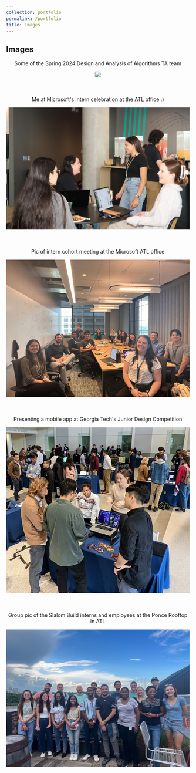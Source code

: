 ```yaml
---
collection: portfolio
permalink: /portfolio
title: Images
---
```


## Images <br/>

<div style="text-align: center; width: 500px;">
  <p>Some of the Spring 2024 Design and Analysis of Algorithms TA team</p>
  <img src="/images/TA-group.jpeg" style="width: 500px;"/>
</div>
<br/>
<br/>
<div style="text-align: center; width: 500px;">
  <p>Me at Microsoft's intern celebration at the ATL office :)</p>
  <img src="/images/intern-celebration.jpg" style="width: 500px;"/>
</div>
<br/>
<br/>
<div style="text-align: center; width: 500px;">
  <p>Pic of intern cohort meeting at the Microsoft ATL office</p>
  <img src="/images/microsoft-meeting.jpg" style="width: 500px;"/>
</div>
<br/>
<br/>
<div style="text-align: center; width: 500px;">
  <p>Presenting a mobile app at Georgia Tech's Junior Design Competition</p>
  <img src="/images/junior-design-presentation.jpg" style="width: 500px;"/>
</div>
<br/>
<br/>
<div style="text-align: center; width: 500px;">
  <p>Group pic of the Slalom Build interns and employees at the Ponce Rooftop in ATL </p>
  <img src="/images/slalom-internship.jpg" style="width: 500px;"/>
</div>


